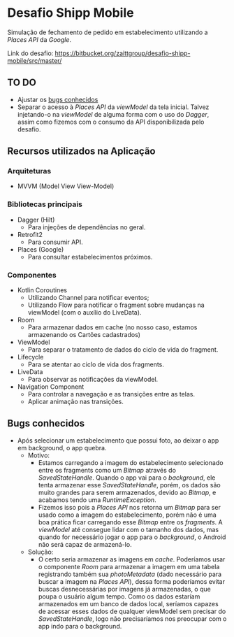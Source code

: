 # Desafio Shipp Mobile
Simulação de fechamento de pedido em estabelecimento utilizando a *Places API* da *Google*.

Link do desafio: https://bitbucket.org/zaittgroup/desafio-shipp-mobile/src/master/

## TO DO
* Ajustar os [bugs conhecidos](#bugs-conhecidos)
* Separar o acesso à *Places API* da *viewModel* da tela inicial. Talvez injetando-o na *viewModel* de alguma forma com o uso do *Dagger*, assim como fizemos com o consumo da API disponibilizada pelo desafio.

## Recursos utilizados na Aplicação
### Arquiteturas
* MVVM (Model View View-Model)

### Bibliotecas principais
* Dagger (Hilt)
  * Para injeções de dependências no geral.
* Retrofit2
  * Para consumir API.
* Places (Google)
  * Para consultar estabelecimentos próximos.

### Componentes
* Kotlin Coroutines
  * Utilizando Channel para notificar eventos;
  * Utilizando Flow para notificar o fragment sobre mudanças na viewModel (com o auxílio do LiveData).
* Room
  * Para armazenar dados em cache (no nosso caso, estamos armazenando os Cartões cadastrados)
* ViewModel
  * Para separar o tratamento de dados do ciclo de vida do fragment.
* Lifecycle
  * Para se atentar ao ciclo de vida dos fragments.
* LiveData
  * Para observar as notificações da viewModel.
* Navigation Component
  * Para controlar a navegação e as transições entre as telas.
  * Aplicar animação nas transições.

## Bugs conhecidos
* Após selecionar um estabelecimento que possui foto, ao deixar o app em background, o app quebra.
  * Motivo:
    * Estamos carregando a imagem do estabelecimento selecionado entre os fragments como um *Bitmap* através do *SavedStateHandle*. Quando o app vai para o *background*, ele tenta armazenar esse *SavedStateHandle*, porém, os dados são muito grandes para serem armazenados, devido ao *Bitmap*, e acabamos tendo uma *RuntimeException*.
	* Fizemos isso pois a *Places API* nos retorna um *Bitmap* para ser usado como a imagem do estabelecimento, porém não é uma boa prática ficar carregando esse *Bitmap* entre os *fragments*. A *viewModel* até consegue lidar com o tamanho dos dados, mas quando for necessário jogar o app para o *background*, o Android não será capaz de armazená-lo.
  * Solução:
    * O certo seria armazenar as imagens em *cache*. Poderíamos usar o componente *Room* para armazenar a imagem em uma tabela registrando também sua *photoMetadata* (dado necessário para buscar a imagem na *Places API*), dessa forma poderíamos evitar buscas desnecessárias por imagens já armazenadas, o que poupa o usuário algum tempo. Como os dados estaríam armazenados em um banco de dados local, seríamos capazes de acessar esses dados de qualquer viewModel sem precisar do *SavedStateHandle*, logo não precisaríamos nos preocupar com o app indo para o background.
